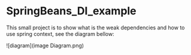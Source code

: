 # SpringBeans_DI_example
This small project is to show what is the weak dependencies and how to use spring context, see the diagram bellow:

![diagram](image Diagram.png)
